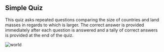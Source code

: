 ## Simple Quiz

This quiz asks repeated questions comparing the size of countries and land masses in regards to which is larger.  The correct answer is provided immediately after each question is answered and a tally of correct answers is provided at the end of the quiz.

![world](https://cloud.githubusercontent.com/assets/15336094/15529117/8489890a-21ff-11e6-945c-5ccbbeff2f93.jpg)
